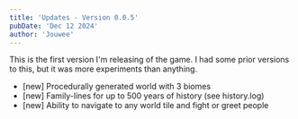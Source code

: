 ```yaml
---
title: 'Updates - Version 0.0.5'
pubDate: 'Dec 12 2024'
author: 'Jouwee'
---
```


This is the first version I'm releasing of the game. I had some prior versions to this, but it was more experiments than anything.

<ul>
    <li>[new] Procedurally generated world with 3 biomes</li>
    <li>[new] Family-lines for up to 500 years of history (see history.log)</li>
    <li>[new] Ability to navigate to any world tile and fight or greet people</li>
</ul>